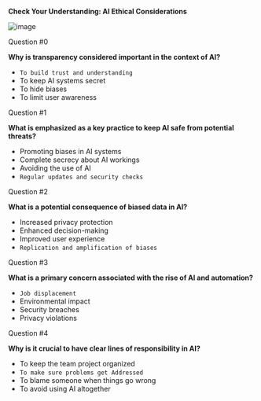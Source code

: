 **Check Your Understanding: AI Ethical Considerations**

![image](https://github.com/adeleke123/AI-Career-Essentials/assets/51156057/7840739f-6fb0-4dfa-a0c1-e864b26fa12e)

Question #0

**Why is transparency considered important in the context of AI?**


+ `To build trust and understanding`
+ To keep AI systems secret
+ To hide biases
+ To limit user awareness

Question #1

**What is emphasized as a key practice to keep AI safe from potential threats?**

+ Promoting biases in AI systems
+ Complete secrecy about AI workings
+ Avoiding the use of AI
+ `Regular updates and security checks`

Question #2

**What is a potential consequence of biased data in AI?**

+ Increased privacy protection
+ Enhanced decision-making
+ Improved user experience
+ `Replication and amplification of biases`

Question #3

**What is a primary concern associated with the rise of AI and automation?**

+ `Job displacement`
+ Environmental impact
+ Security breaches
+ Privacy violations

Question #4

**Why is it crucial to have clear lines of responsibility in AI?**

+ To keep the team project organized
+ `To make sure problems get Addressed`
+ To blame someone when things go wrong
+ To avoid using AI altogether
